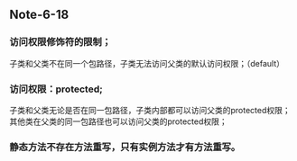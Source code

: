 ## Note-6-18
### 访问权限修饰符的限制；
子类和父类不在同一个包路径，子类无法访问父类的默认访问权限；（default）
### 访问权限：protected;
子类和父类无论是否在同一包路径，子类内部都可以访问父类的protected权限；其他类在父类的同一包路径也可以访问父类的protected权限；

### 静态方法不存在方法重写，只有实例方法才有方法重写。
